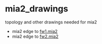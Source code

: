 # mia2_drawings
topology and other drawings needed for mia2

- mia2 edge to [fw1.mia2](mia2-edge-fw-spines-topology.pdf)  
- mia2 edge to [fw2.mia2](mia2-edge-fw-spines-topology.pdf)

